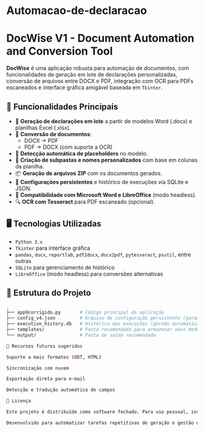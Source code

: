 # Automacao-de-declaracao

# DocWise V1 - Document Automation and Conversion Tool

**DocWise** é uma aplicação robusta para automação de documentos, com funcionalidades de geração em lote de declarações personalizadas, conversão de arquivos entre DOCX e PDF, integração com OCR para PDFs escaneados e interface gráfica amigável baseada em `Tkinter`.

## 🎯 Funcionalidades Principais

- 📝 **Geração de declarações em lote** a partir de modelos Word (.docx) e planilhas Excel (.xlsx).
- 🔁 **Conversão de documentos**:
  - DOCX → PDF
  - PDF → DOCX (com suporte a OCR)
- 🧠 **Detecção automática de placeholders** no modelo.
- 📁 **Criação de subpastas e nomes personalizados** com base em colunas da planilha.
- 📦 **Geração de arquivos ZIP** com os documentos gerados.
- 🔧 **Configurações persistentes** e histórico de execuções via SQLite e JSON.
- 🔌 **Compatibilidade com Microsoft Word e LibreOffice** (modo headless).
- 🔍 **OCR com Tesseract** para PDF escaneado (opcional).

## 🖥️ Tecnologias Utilizadas

- `Python 3.x`
- `Tkinter` para interface gráfica
- `pandas`, `docx`, `reportlab`, `pdf2docx`, `docx2pdf`, `pytesseract`, `psutil`, entre outras
- `SQLite` para gerenciamento de histórico
- `LibreOffice` (modo headless) para conversões alternativas

## 📂 Estrutura do Projeto

```bash
.
├── app9corrigido.py       # Código principal da aplicação
├── config_v4.json         # Arquivo de configuração persistente (gerado automaticamente)
├── execution_history.db   # Histórico das execuções (gerado automaticamente)
├── templates/             # Pasta recomendada para armazenar seus modelos .docx
└── output/                # Pasta de saída recomendada

📅 Recursos futuros sugeridos

Suporte a mais formatos (ODT, HTML)

Sincronização com nuvem

Exportação direta para e-mail

Detecção e tradução automática de campos

📄 Licença

Este projeto é distribuído como software fechado. Para uso pessoal, institucional ou colaboração, entre em contato com o desenvolvedor.

Desenvolvido para automatizar tarefas repetitivas de geração e gestão de documentos em ambientes acadêmicos e administrativos. Com foco em desempenho, confiabilidade e facilidade de uso.
